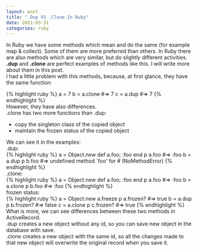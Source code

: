 ```yaml
---
layout: post
title: ".Dup VS .Clone In Ruby"
date: 2021-03-31
categories: ruby
---
```

In Ruby we have some methods which mean and do the same (for example map & collect). Some of them are more preferred than others. In Ruby there are also methods which are very similar, but do slightly different activities. <b>.dup</b> and <b>.clone</b> are perfect examples of methods like this. I will write more about them in this post. <br>
I had a little problem with this methods, because, at first glance, they have the same function:
<div class="code">
{% highlight ruby %}
a = 7
b = a.clone #=> 7
c = a.dup #=> 7
{% endhighlight %}
</div> 
However, they have also differences. <br>
.clone has two more functions than .dup:
<ul class="list">
  <li>copy the singleton class of the copied object</li>
  <li>maintain the frozen status of the copied object</li>
</ul>
We can see it in the examples: <br>
.dup:
<div class="code">
{% highlight ruby %}
a = Object.new
def a.foo; :foo end
p a.foo #=> :foo
b = a.dup
p b.foo #=> undefined method `foo' for #<Object:0x007f8bc395ff00> (NoMethodError)
{% endhighlight %}
</div> 
.clone:
<div class="code">
{% highlight ruby %}
a = Object.new
def a.foo; :foo end
p a.foo #=> :foo
b = a.clone
p b.foo #=> :foo
{% endhighlight %}
</div> 
frozen status:
<div class="code">
{% highlight ruby %}
a = Object.new
a.freeze
p a.frozen? #=> true
b = a.dup
p b.frozen? #=> false
c = a.clone
p c.frozen? #=> true
{% endhighlight %}
</div>
What is more, we can see differences between these two methods in ActiveRecord. <br>
.dup creates a new object without any id, so you can save new object in the database with save. <br>
.clone creates a new object with the same id, so all the changes made to that new object will overwrite the original record when you save it.
